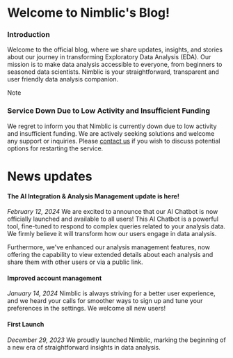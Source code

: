# Welcome to Nimblic's Blog!

### Introduction

Welcome to the official blog, where we share updates, insights, and stories about our journey in transforming Exploratory Data Analysis (EDA). Our mission is to make data analysis accessible to everyone, from beginners to seasoned data scientists. Nimblic is your straightforward, transparent and user friendly data analysis companion.

> [!NOTE]
> ### Service Down Due to Low Activity and Insufficient Funding
> We regret to inform you that Nimblic is currently down due to low activity and insufficient funding. We are actively seeking solutions and welcome any support or inquiries. Please [contact us](/contact) if you wish to discuss potential options for restarting the service.

# News updates

#### The AI Integration & Analysis Management update is here!
*February 12, 2024*
We are excited to announce that our AI Chatbot is now officially launched and available to all users! This AI Chatbot is a powerful tool, fine-tuned to respond to complex queries related to your analysis data. We firmly believe it will transform how our users engage in data analysis.

Furthermore, we've enhanced our analysis management features, now offering the capability to view extended details about each analysis and share them with other users or via a public link.

#### Improved account management
*January 14, 2024*
Nimblic is always striving for a better user experience, and we heard your calls for smoother ways to sign up and tune your preferences in the settings. We welcome all new users!

#### First Launch
*December 29, 2023*
We proudly launched Nimblic, marking the beginning of a new era of straightforward insights in data analysis.
